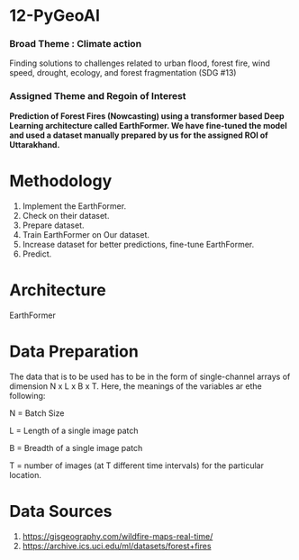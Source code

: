# 12-PyGeoAI
### Broad Theme : Climate action 
Finding solutions to challenges related to urban flood, forest fire, wind speed, drought, ecology, and forest fragmentation (SDG #13)
### Assigned Theme and Regoin of Interest
**Prediction of Forest Fires (Nowcasting) using a transformer based Deep Learning architecture called EarthFormer. We have fine-tuned the model and used a dataset manually prepared by us for the assigned ROI of Uttarakhand.**

# Methodology
1. Implement the EarthFormer.
2. Check on their dataset.
3. Prepare dataset.
4. Train EarthFormer on Our dataset.
5. Increase dataset for better predictions, fine-tune EarthFormer.
6. Predict.

# Architecture
EarthFormer

# Data Preparation
The data that is to be used has to be in the form of single-channel arrays of dimension N x L x B x T. Here, the meanings of the variables ar ethe following:

N = Batch Size

L = Length of a single image patch

B = Breadth of a single image patch

T = number of images (at T different time intervals) for the particular location.

# Data Sources
1. https://gisgeography.com/wildfire-maps-real-time/
2. https://archive.ics.uci.edu/ml/datasets/forest+fires
